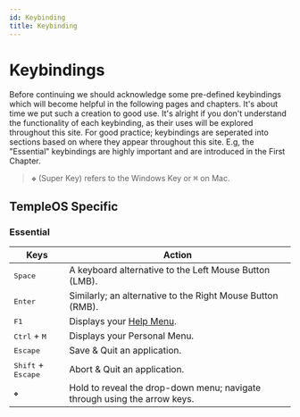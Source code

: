 ```yaml
---
id: Keybinding
title: Keybinding
---
```

# Keybindings
Before continuing we should acknowledge some pre-defined keybindings which will become helpful in the following pages and chapters. It's about time we put such a creation to good use. It's alright if you don't understand the functionality of each keybinding, as their uses will be explored throughout this site. For good practice; keybindings are seperated into sections based on where they appear throughout this site. E.g, the "Essential" keybindings are highly important and are introduced in the First Chapter.

><kbd>❖</kbd> (Super Key) refers to the Windows Key or <kbd>⌘</kbd> on Mac.

## TempleOS Specific
### Essential
| Keys | Action |
| --- | --- |
| <kbd>Space</kbd> | A keyboard alternative to the Left Mouse Button (LMB). |
| <kbd>Enter</kbd> | Similarly; an alternative to the Right Mouse Button (RMB). |
| <kbd>F1</kbd> | Displays your [Help Menu](./screenshots/f1-help.png).  |
| <kbd>Ctrl</kbd> + <kbd>M</kbd> | Displays your Personal Menu.  |
| <kbd>Escape</kbd> | Save & Quit an application. |
| <kbd>Shift</kbd> + <kbd>Escape</kbd> | Abort & Quit an application.  |
| <kbd>❖</kbd> | Hold to reveal the drop-down menu; navigate through using the arrow keys. |